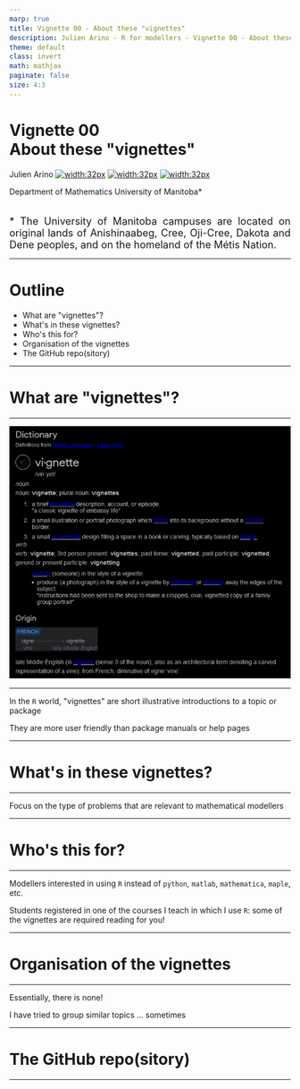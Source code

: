 ```yaml
---
marp: true
title: Vignette 00 - About these "vignettes"
description: Julien Arino - R for modellers - Vignette 00 - About these "vignettes".
theme: default
class: invert
math: mathjax
paginate: false
size: 4:3
---
```


<style>
  img[alt~="center"] {
    display: block;
    margin: 0 auto;
  }
</style>

<!-- backgroundColor: black -->
<!-- _backgroundImage: "linear-gradient(to top, #85110d, 1%, black)" -->
# Vignette 00 <br> About these "vignettes"

Julien Arino [![width:32px](https://raw.githubusercontent.com/julien-arino/presentations/main/FIGS/icons/email-round.png)](mailto:Julien.Arino@umanitoba.ca) [![width:32px](https://raw.githubusercontent.com/julien-arino/presentations/main/FIGS/icons/world-wide-web.png)](https://julien-arino.github.io/) [![width:32px](https://raw.githubusercontent.com/julien-arino/presentations/main/FIGS/icons/github-icon.png)](https://github.com/julien-arino)

Department of Mathematics
University of Manitoba*

<div style = "font-size:18px; margin-top:-10px; padding-bottom:30px;"></div>

<div style = "text-align: justify; position: relative; bottom: -25%; font-size:18px;">
* The University of Manitoba campuses are located on original lands of Anishinaabeg, Cree, Oji-Cree, Dakota and Dene peoples, and on the homeland of the Métis Nation.</div>

---

<!-- _backgroundImage: "linear-gradient(to top, #85110d, 1%, black)" -->
# Outline

- What are "vignettes"?
- What's in these vignettes?
- Who's this for?
- Organisation of the vignettes
- The GitHub repo(sitory)

---

<!-- _backgroundImage: "linear-gradient(to top, #85110d, 1%, black)" -->
# <!--fit-->What are "vignettes"?

---

![bg contain](FIGS/vignette.png)

---

In the `R` world, "vignettes" are short illustrative introductions to a topic or package


They are more user friendly than package manuals or help pages

---

<!-- _backgroundImage: "linear-gradient(to top, #85110d, 1%, black)" -->
# <!--fit-->What's in these vignettes?

---

Focus on the type of problems that are relevant to mathematical modellers

---

<!-- _backgroundImage: "linear-gradient(to top, #85110d, 1%, black)" -->
# <!--fit-->Who's this for?

---

Modellers interested in using `R` instead of `python`, `matlab`, `mathematica`, `maple`, etc.

Students registered in one of the courses I teach in which I use `R`: some of the vignettes are required reading for you!

---

<!-- _backgroundImage: "linear-gradient(to top, #85110d, 1%, black)" -->
# <!--fit-->Organisation of the vignettes

---

Essentially, there is none! 

I have tried to group similar topics ... sometimes

---

<!-- _backgroundImage: "linear-gradient(to top, #85110d, 1%, black)" -->
# <!--fit-->The GitHub repo(sitory)

---


